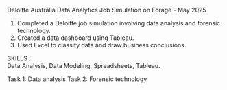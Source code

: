 Deloitte Australia Data Analytics Job Simulation on Forage - May 2025

1. Completed a Deloitte job simulation involving data analysis and forensic technology.
2. Created a data dashboard using Tableau.
3. Used Excel to classify data and draw business conclusions.
   
SKILLS : <BR>
Data Analysis,
Data Modeling,
Spreadsheets,
Tableau.

Task 1: Data analysis
Task 2: Forensic technology

